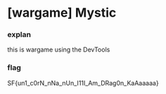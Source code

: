 # [wargame] Mystic

### explan
this is wargame using the DevTools

### flag
SF{un1_c0rN_nNa_nUn_I11I_Am_DRag0n_KaAaaaaa}